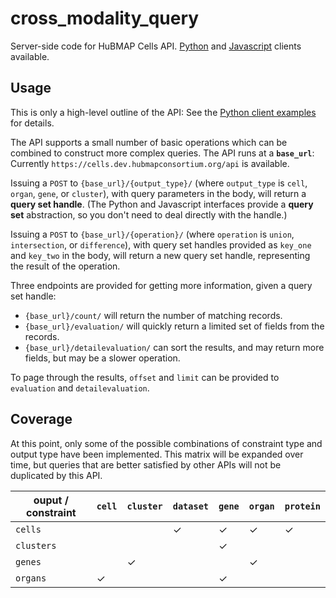 # cross_modality_query

Server-side code for HuBMAP Cells API.
[Python](https://github.com/hubmapconsortium/hubmap-api-py-client) and 
[Javascript](https://github.com/hubmapconsortium/hubmap-api-js-client) clients available.

## Usage

This is only a high-level outline of the API:
See the [Python client examples](https://github.com/hubmapconsortium/hubmap-api-py-client/tree/main/examples) for details.

The API supports a small number of basic operations which can be combined to construct more complex queries.
The API runs at a **`base_url`**: Currently `https://cells.dev.hubmapconsortium.org/api` is available.

Issuing a `POST` to `{base_url}/{output_type}/` (where `output_type` is `cell`, `organ`, `gene`, or `cluster`),
with query parameters in the body, will return a **query set handle**.
(The Python and Javascript interfaces provide a **query set** abstraction, so you don't need to deal directly with the handle.)

Issuing a `POST` to `{base_url}/{operation}/` (where `operation` is `union`, `intersection`, or `difference`),
with query set handles provided as `key_one` and `key_two` in the body, will return a new query set handle,
representing the result of the operation.

Three endpoints are provided for getting more information, given a query set handle:
- `{base_url}/count/` will return the number of matching records.
- `{base_url}/evaluation/` will quickly return a limited set of fields from the records.
- `{base_url}/detailevaluation/` can sort the results, and may return more fields, but may be a slower operation.

To page through the results, `offset` and `limit` can be provided to `evaluation` and `detailevaluation`.

## Coverage

At this point, only some of the possible combinations of constraint type and output type have been implemented.
This matrix will be expanded over time, but queries that are better satisfied by other APIs will not be duplicated by this API.

| ouput / constraint | `cell`    | `cluster` | `dataset` | `gene`    | `organ`   | `protein` |
| ------------------ | --------- | --------- | --------- | --------- | --------- | --------- |
| `cells`            |           |           | ✓         | ✓         | ✓         | ✓         |
| `clusters`         |           |           |           | ✓         |           |           |
| `genes`            |           | ✓         |           |           | ✓         |           |
| `organs`           | ✓         |           |           | ✓         |           |           |


